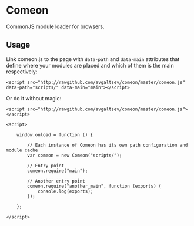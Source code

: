 # Comeon

CommonJS module loader for browsers.

## Usage

Link comeon.js to the page with `data-path` and `data-main` attributes that define where your modules are placed and which of them is the main respectively:

	<script src="http://rawgithub.com/avgaltsev/comeon/master/comeon.js" data-path="scripts/" data-main="main"></script>

Or do it without magic:

	<script src="http://rawgithub.com/avgaltsev/comeon/master/comeon.js"></script>
	
	<script>
		
		window.onload = function () {
			
			// Each instance of Comeon has its own path configuration and module cache
			var comeon = new Comeon("scripts/");
			
			// Entry point
			comeon.require("main");
			
			// Another entry point
			comeon.require("another_main", function (exports) {
				console.log(exports);
			});
			
		};
		
	</script>
